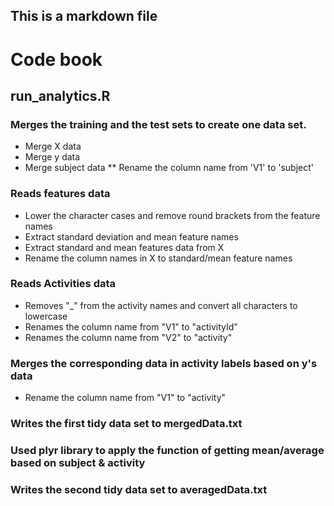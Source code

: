 ## This is a markdown file

# Code book
## run_analytics.R
### Merges the training and the test sets to create one data set.
* Merge X data
* Merge y data
* Merge subject data
** Rename the column name from 'V1' to 'subject'   

### Reads features data 
* Lower the character cases and remove round brackets from the feature names    
* Extract standard deviation and mean feature names  
* Extract standard and mean features data from X  
* Rename the column names in X to standard/mean feature names  
  
### Reads Activities data  
* Removes "_" from the activity names and convert all characters to lowercase  
* Renames the column name from "V1" to "activityId"  
* Renames the column name from "V2" to "activity"
  
### Merges the corresponding data in activity labels based on y's data  
* Rename the column name from "V1" to "activity"  
  
### Writes the first tidy data set to mergedData.txt

### Used plyr library to apply the function of getting mean/average based on subject & activity

### Writes the second tidy data set to averagedData.txt
